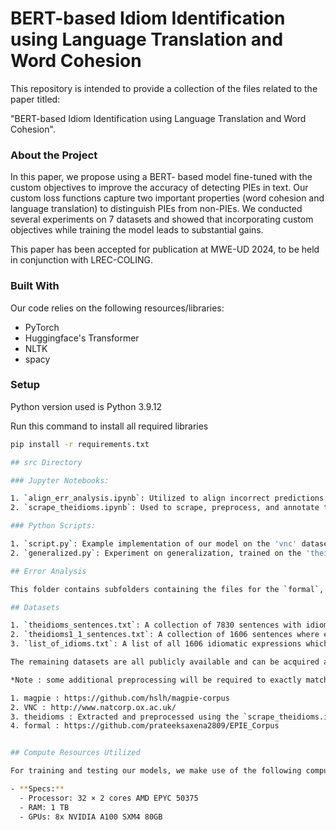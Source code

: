# BERT-based Idiom Identification using Language Translation and Word Cohesion

This repository is intended to provide a collection of the files related to the paper titled: 

"BERT-based Idiom Identification using Language Translation and Word Cohesion".

### About the Project

In this paper, we propose using a BERT- based model fine-tuned with the custom objectives to improve the accuracy of detecting PIEs in text. Our custom loss functions capture two important properties (word cohesion and language translation) to distinguish PIEs from non-PIEs. We conducted several experiments on 7 datasets and showed that incorporating custom objectives while training the model leads to substantial gains.

This paper has been accepted for publication at MWE-UD 2024, to be held in conjunction with LREC-COLING.

### Built With

Our code relies on the following resources/libraries:

- PyTorch
- Huggingface's Transformer
- NLTK
- spacy

### Setup

Python version used is Python 3.9.12

Run this command to install all required libraries

```bash
pip install -r requirements.txt

## src Directory

### Jupyter Notebooks:

1. `align_err_analysis.ipynb`: Utilized to align incorrect predictions of the model on the test set for error analysis.
2. `scrape_theidioms.ipynb`: Used to scrape, preprocess, and annotate the 'theidioms' dataset from https://www.theidioms.com/.

### Python Scripts:

1. `script.py`: Example implementation of our model on the 'vnc' dataset, utilizing combined loss as the custom loss function.
2. `generalized.py`: Experiment on generalization, trained on the 'theidioms' dataset and tested on the 'gtrans' dataset.

## Error Analysis

This folder contains subfolders containing the files for the `formal`, `magpie`, and `VNC` datasets for which Error Analysis and Semantic Accuracy computation is performed.

## Datasets

1. `theidioms_sentences.txt`: A collection of 7830 sentences with idiomatic expressions. Each idiomatic expression appears in an average of 4.87 sentences. There are 1606 unique idioms present.
2. `theidioms1_1_sentences.txt`: A collection of 1606 sentences where each sentence has a unique idiom.
3. `list_of_idioms.txt`: A list of all 1606 idiomatic expressions which appear in the above datasets.

The remaining datasets are all publicly available and can be acquired as follows :

*Note : some additional preprocessing will be required to exactly match our task*

1. magpie : https://github.com/hslh/magpie-corpus
2. VNC : http://www.natcorp.ox.ac.uk/
3. theidioms : Extracted and preprocessed using the `scrape_theidioms.ipynb` notebook.
4. formal : https://github.com/prateeksaxena2809/EPIE_Corpus


## Compute Resources Utilized

For training and testing our models, we make use of the following compute resources:

- **Specs:**
  - Processor: 32 × 2 cores AMD EPYC 50375
  - RAM: 1 TB
  - GPUs: 8x NVIDIA A100 SXM4 80GB
